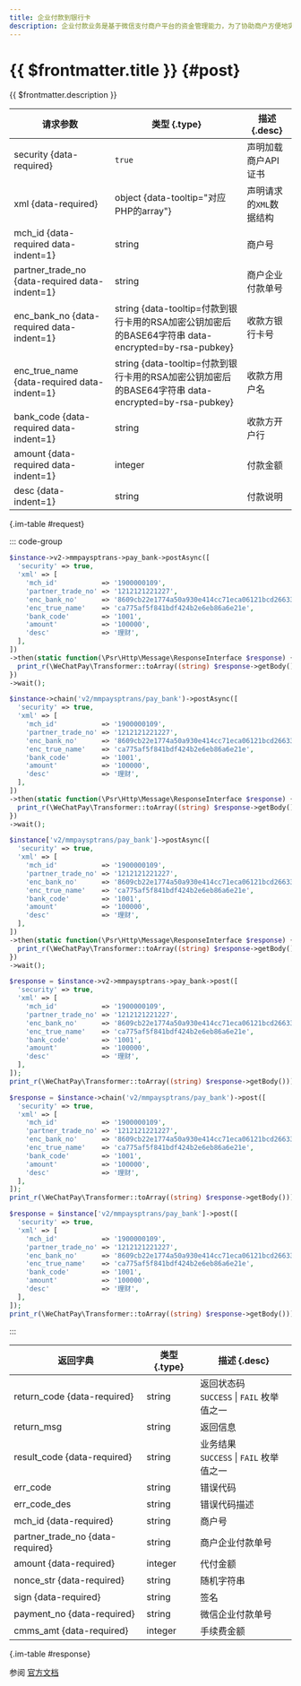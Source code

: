 ```yaml
---
title: 企业付款到银行卡
description: 企业付款业务是基于微信支付商户平台的资金管理能力，为了协助商户方便地实现企业向银行卡付款，针对部分有开发能力的商户，提供通过API完成企业付款到银行卡的功能。
---
```


# {{ $frontmatter.title }} {#post}

{{ $frontmatter.description }}

| 请求参数 | 类型 {.type} | 描述 {.desc}
| --- | --- | ---
| security {data-required} | `true` | 声明加载商户API证书
| xml {data-required} | object {data-tooltip="对应PHP的array"} | 声明请求的`XML`数据结构
| mch_id {data-required data-indent=1} | string | 商户号
| partner_trade_no {data-required data-indent=1} | string | 商户企业付款单号
| enc_bank_no {data-required data-indent=1} | string {data-tooltip=付款到银行卡用的RSA加密公钥加密后的BASE64字符串 data-encrypted=by-rsa-pubkey} | 收款方银行卡号
| enc_true_name {data-required data-indent=1} | string {data-tooltip=付款到银行卡用的RSA加密公钥加密后的BASE64字符串 data-encrypted=by-rsa-pubkey} | 收款方用户名
| bank_code {data-required data-indent=1} | string | 收款方开户行
| amount {data-required data-indent=1} | integer | 付款金额
| desc {data-indent=1} | string | 付款说明

{.im-table #request}

::: code-group

```php [异步纯链式]
$instance->v2->mmpaysptrans->pay_bank->postAsync([
  'security' => true,
  'xml' => [
    'mch_id'           => '1900000109',
    'partner_trade_no' => '1212121221227',
    'enc_bank_no'      => '8609cb22e1774a50a930e414cc71eca06121bcd266335cda230d24a7886a8d9f',
    'enc_true_name'    => 'ca775af5f841bdf424b2e6eb86a6e21e',
    'bank_code'        => '1001',
    'amount'           => '100000',
    'desc'             => '理财',
  ],
])
->then(static function(\Psr\Http\Message\ResponseInterface $response) {
  print_r(\WeChatPay\Transformer::toArray((string) $response->getBody()));
})
->wait();
```

```php [异步声明式]
$instance->chain('v2/mmpaysptrans/pay_bank')->postAsync([
  'security' => true,
  'xml' => [
    'mch_id'           => '1900000109',
    'partner_trade_no' => '1212121221227',
    'enc_bank_no'      => '8609cb22e1774a50a930e414cc71eca06121bcd266335cda230d24a7886a8d9f',
    'enc_true_name'    => 'ca775af5f841bdf424b2e6eb86a6e21e',
    'bank_code'        => '1001',
    'amount'           => '100000',
    'desc'             => '理财',
  ],
])
->then(static function(\Psr\Http\Message\ResponseInterface $response) {
  print_r(\WeChatPay\Transformer::toArray((string) $response->getBody()));
})
->wait();
```

```php [异步属性式]
$instance['v2/mmpaysptrans/pay_bank']->postAsync([
  'security' => true,
  'xml' => [
    'mch_id'           => '1900000109',
    'partner_trade_no' => '1212121221227',
    'enc_bank_no'      => '8609cb22e1774a50a930e414cc71eca06121bcd266335cda230d24a7886a8d9f',
    'enc_true_name'    => 'ca775af5f841bdf424b2e6eb86a6e21e',
    'bank_code'        => '1001',
    'amount'           => '100000',
    'desc'             => '理财',
  ],
])
->then(static function(\Psr\Http\Message\ResponseInterface $response) {
  print_r(\WeChatPay\Transformer::toArray((string) $response->getBody()));
})
->wait();
```

```php [同步纯链式]
$response = $instance->v2->mmpaysptrans->pay_bank->post([
  'security' => true,
  'xml' => [
    'mch_id'           => '1900000109',
    'partner_trade_no' => '1212121221227',
    'enc_bank_no'      => '8609cb22e1774a50a930e414cc71eca06121bcd266335cda230d24a7886a8d9f',
    'enc_true_name'    => 'ca775af5f841bdf424b2e6eb86a6e21e',
    'bank_code'        => '1001',
    'amount'           => '100000',
    'desc'             => '理财',
  ],
]);
print_r(\WeChatPay\Transformer::toArray((string) $response->getBody()));
```

```php [同步声明式]
$response = $instance->chain('v2/mmpaysptrans/pay_bank')->post([
  'security' => true,
  'xml' => [
    'mch_id'           => '1900000109',
    'partner_trade_no' => '1212121221227',
    'enc_bank_no'      => '8609cb22e1774a50a930e414cc71eca06121bcd266335cda230d24a7886a8d9f',
    'enc_true_name'    => 'ca775af5f841bdf424b2e6eb86a6e21e',
    'bank_code'        => '1001',
    'amount'           => '100000',
    'desc'             => '理财',
  ],
]);
print_r(\WeChatPay\Transformer::toArray((string) $response->getBody()));
```

```php [同步属性式]
$response = $instance['v2/mmpaysptrans/pay_bank']->post([
  'security' => true,
  'xml' => [
    'mch_id'           => '1900000109',
    'partner_trade_no' => '1212121221227',
    'enc_bank_no'      => '8609cb22e1774a50a930e414cc71eca06121bcd266335cda230d24a7886a8d9f',
    'enc_true_name'    => 'ca775af5f841bdf424b2e6eb86a6e21e',
    'bank_code'        => '1001',
    'amount'           => '100000',
    'desc'             => '理财',
  ],
]);
print_r(\WeChatPay\Transformer::toArray((string) $response->getBody()));
```

:::

| 返回字典 | 类型 {.type} | 描述 {.desc}
| --- | --- | ---
| return_code {data-required} | string | 返回状态码<br/>`SUCCESS` \| `FAIL` 枚举值之一
| return_msg | string | 返回信息
| result_code {data-required} | string | 业务结果<br/>`SUCCESS` \| `FAIL` 枚举值之一
| err_code | string | 错误代码
| err_code_des | string | 错误代码描述
| mch_id {data-required} | string | 商户号
| partner_trade_no {data-required} | string | 商户企业付款单号
| amount {data-required} | integer | 代付金额
| nonce_str {data-required} | string | 随机字符串
| sign {data-required} | string | 签名
| payment_no {data-required} | string | 微信企业付款单号
| cmms_amt {data-required} | integer | 手续费金额

{.im-table #response}

参阅 [官方文档](https://pay.weixin.qq.com/doc/v2/merchant/4011939840)
